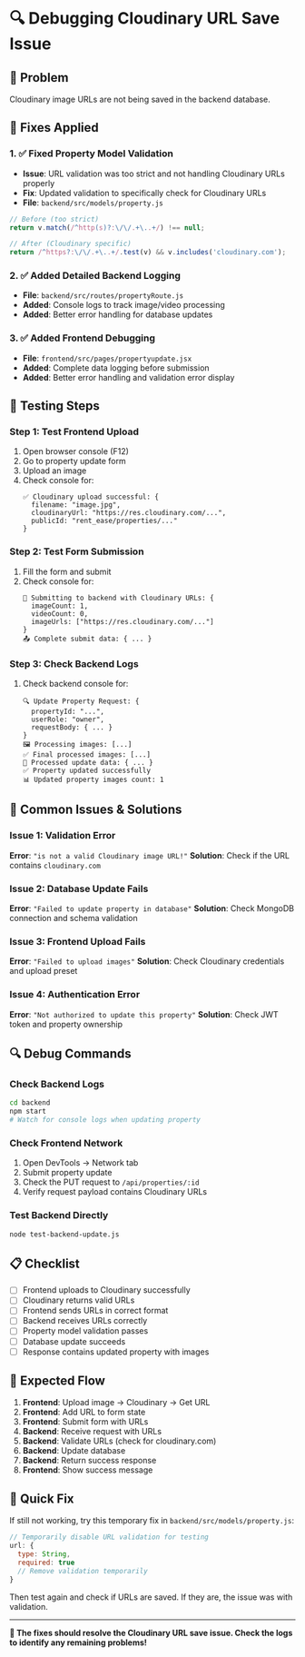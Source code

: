 # 🔍 Debugging Cloudinary URL Save Issue

## 🚨 Problem
Cloudinary image URLs are not being saved in the backend database.

## 🔧 Fixes Applied

### 1. ✅ Fixed Property Model Validation
- **Issue**: URL validation was too strict and not handling Cloudinary URLs properly
- **Fix**: Updated validation to specifically check for Cloudinary URLs
- **File**: `backend/src/models/property.js`

```javascript
// Before (too strict)
return v.match(/^http(s)?:\/\/.+\..+/) !== null;

// After (Cloudinary specific)
return /^https?:\/\/.+\..+/.test(v) && v.includes('cloudinary.com');
```

### 2. ✅ Added Detailed Backend Logging
- **File**: `backend/src/routes/propertyRoute.js`
- **Added**: Console logs to track image/video processing
- **Added**: Better error handling for database updates

### 3. ✅ Added Frontend Debugging
- **File**: `frontend/src/pages/propertyupdate.jsx`
- **Added**: Complete data logging before submission
- **Added**: Better error handling and validation error display

## 🧪 Testing Steps

### Step 1: Test Frontend Upload
1. Open browser console (F12)
2. Go to property update form
3. Upload an image
4. Check console for:
   ```
   ✅ Cloudinary upload successful: {
     filename: "image.jpg",
     cloudinaryUrl: "https://res.cloudinary.com/...",
     publicId: "rent_ease/properties/..."
   }
   ```

### Step 2: Test Form Submission
1. Fill the form and submit
2. Check console for:
   ```
   🚀 Submitting to backend with Cloudinary URLs: {
     imageCount: 1,
     videoCount: 0,
     imageUrls: ["https://res.cloudinary.com/..."]
   }
   📤 Complete submit data: { ... }
   ```

### Step 3: Check Backend Logs
1. Check backend console for:
   ```
   🔍 Update Property Request: {
     propertyId: "...",
     userRole: "owner",
     requestBody: { ... }
   }
   🖼️ Processing images: [...]
   ✅ Final processed images: [...]
   🔧 Processed update data: { ... }
   ✅ Property updated successfully
   📊 Updated property images count: 1
   ```

## 🚨 Common Issues & Solutions

### Issue 1: Validation Error
**Error**: `"is not a valid Cloudinary image URL!"`
**Solution**: Check if the URL contains `cloudinary.com`

### Issue 2: Database Update Fails
**Error**: `"Failed to update property in database"`
**Solution**: Check MongoDB connection and schema validation

### Issue 3: Frontend Upload Fails
**Error**: `"Failed to upload images"`
**Solution**: Check Cloudinary credentials and upload preset

### Issue 4: Authentication Error
**Error**: `"Not authorized to update this property"`
**Solution**: Check JWT token and property ownership

## 🔍 Debug Commands

### Check Backend Logs
```bash
cd backend
npm start
# Watch for console logs when updating property
```

### Check Frontend Network
1. Open DevTools → Network tab
2. Submit property update
3. Check the PUT request to `/api/properties/:id`
4. Verify request payload contains Cloudinary URLs

### Test Backend Directly
```bash
node test-backend-update.js
```

## 📋 Checklist

- [ ] Frontend uploads to Cloudinary successfully
- [ ] Cloudinary returns valid URLs
- [ ] Frontend sends URLs in correct format
- [ ] Backend receives URLs correctly
- [ ] Property model validation passes
- [ ] Database update succeeds
- [ ] Response contains updated property with images

## 🎯 Expected Flow

1. **Frontend**: Upload image → Cloudinary → Get URL
2. **Frontend**: Add URL to form state
3. **Frontend**: Submit form with URLs
4. **Backend**: Receive request with URLs
5. **Backend**: Validate URLs (check for cloudinary.com)
6. **Backend**: Update database
7. **Backend**: Return success response
8. **Frontend**: Show success message

## 🚀 Quick Fix

If still not working, try this temporary fix in `backend/src/models/property.js`:

```javascript
// Temporarily disable URL validation for testing
url: {
  type: String,
  required: true
  // Remove validation temporarily
}
```

Then test again and check if URLs are saved. If they are, the issue was with validation.

---

**🔧 The fixes should resolve the Cloudinary URL save issue. Check the logs to identify any remaining problems!** 